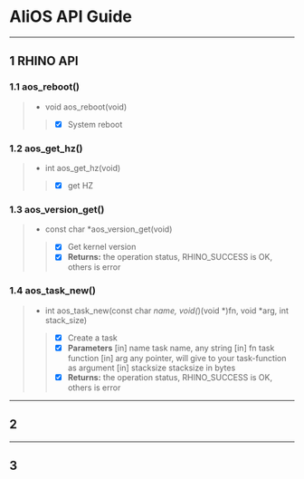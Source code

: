 # AliOS API Guide
------
## 1 RHINO API
### 1.1 aos_reboot()
> * void aos_reboot(void)	
> > - [x] System reboot

### 1.2 aos_get_hz()
> * int aos_get_hz(void)
> > - [x] get HZ

### 1.3 aos_version_get()
> * const char *aos_version_get(void)
> > - [x] Get kernel version
> > - [x] ************Returns:************
      the operation status, RHINO_SUCCESS is OK, others is error

### 1.4 aos_task_new()
> * int aos_task_new(const char *name, void(*)(void *)fn, void *arg, int stack_size)
> > - [x] Create a task
> > - [x] ************Parameters************
    [in]	name	task name, any string
    [in]	fn	task function
    [in]	arg	any pointer, will give to your task-function as argument
    [in]	stacksize	stacksize in bytes
> > - [x] ************Returns:************
      the operation status, RHINO_SUCCESS is OK, others is error
------
## 2 
------
## 3
